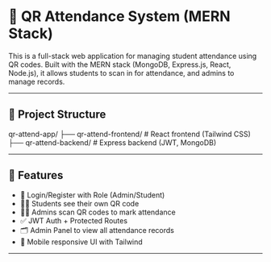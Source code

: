 # 📸 QR Attendance System (MERN Stack)

This is a full-stack web application for managing student attendance using QR codes. Built with the MERN stack (MongoDB, Express.js, React, Node.js), it allows students to scan in for attendance, and admins to manage records.

---

## 🔧 Project Structure

qr-attend-app/
├── qr-attend-frontend/ # React frontend (Tailwind CSS)
├── qr-attend-backend/ # Express backend (JWT, MongoDB)



---

## 🚀 Features

- 👤 Login/Register with Role (Admin/Student)
- 🧑‍🎓 Students see their own QR code
- 🧑‍💼 Admins scan QR codes to mark attendance
- ✅ JWT Auth + Protected Routes
- 🗂️ Admin Panel to view all attendance records
- 📱 Mobile responsive UI with Tailwind

---

